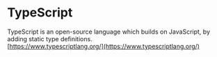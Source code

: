 # TypeScript

TypeScript is an open-source language which builds on JavaScript, by adding static type definitions.  
[https://www.typescriptlang.org/](https://www.typescriptlang.org/)

